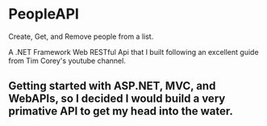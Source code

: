 # PeopleAPI
Create, Get, and Remove people from a list.

A .NET Framework Web RESTful Api that I built following an excellent guide from Tim Corey's youtube channel.

## Getting started with ASP.NET, MVC, and WebAPIs, so I decided I would build a very primative API to get my head into the water.
